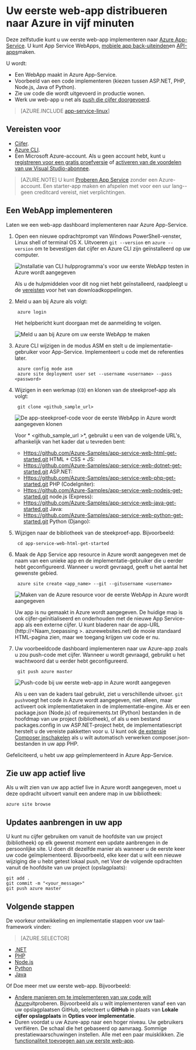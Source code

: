 <properties 
    pageTitle="Uw eerste web-app distribueren naar Azure in vijf minuten | Microsoft Azure" 
    description="Leer hoe makkelijk het is om uit te voeren WebApps in App Service door het implementeren van een steekproef-app. Start de reële ontwikkeling snel doen en direct resultaten weer te geven." 
    services="app-service\web"
    documentationCenter=""
    authors="cephalin"
    manager="wpickett"
    editor=""
/>

<tags
    ms.service="app-service-web"
    ms.workload="web"
    ms.tgt_pltfrm="na"
    ms.devlang="na"
    ms.topic="hero-article"
    ms.date="10/13/2016" 
    ms.author="cephalin"
/>
    
# <a name="deploy-your-first-web-app-to-azure-in-five-minutes"></a>Uw eerste web-app distribueren naar Azure in vijf minuten

Deze zelfstudie kunt u uw eerste web-app implementeren naar [Azure App-Service](../app-service/app-service-value-prop-what-is.md).
U kunt App Service WebApps, [mobiele app back-uiteinden](/documentation/learning-paths/appservice-mobileapps/)en [API-apps](../app-service-api/app-service-api-apps-why-best-platform.md)maken.

U wordt: 

- Een WebApp maakt in Azure App-Service.
- Voorbeeld van een code implementeren (kiezen tussen ASP.NET, PHP, Node.js, Java of Python).
- Zie uw code die wordt uitgevoerd in productie wonen.
- Werk uw web-app u net als [push die cijfer doorgevoerd](https://git-scm.com/docs/git-push).

>[AZURE.INCLUDE [app-service-linux](../../includes/app-service-linux.md)] 

## <a name="prerequisites"></a>Vereisten voor

- [Cijfer](http://www.git-scm.com/downloads).
- [Azure CLI](../xplat-cli-install.md).
- Een Microsoft Azure-account. Als u geen account hebt, kunt u [registreren voor een gratis proefversie](/pricing/free-trial/?WT.mc_id=A261C142F) of [activeren van de voordelen van uw Visual Studio-abonnee](/pricing/member-offers/msdn-benefits-details/?WT.mc_id=A261C142F).

>[AZURE.NOTE] U kunt [Proberen App Service](http://go.microsoft.com/fwlink/?LinkId=523751) zonder een Azure-account. Een starter-app maken en afspelen met voor een uur lang--geen creditcard vereist, niet verplichtingen.

## <a name="deploy-a-web-app"></a>Een WebApp implementeren

Laten we een web-app dashboard implementeren naar Azure App-Service.

1. Open een nieuwe opdrachtprompt van Windows PowerShell-venster, Linux shell of terminal OS X. Uitvoeren `git --version` en `azure --version` om te bevestigen dat cijfer en Azure CLI zijn geïnstalleerd op uw computer.

    ![Installatie van CLI hulpprogramma's voor uw eerste WebApp testen in Azure wordt aangegeven](./media/app-service-web-get-started/1-test-tools.png)

    Als u de hulpmiddelen voor dit nog niet hebt geïnstalleerd, raadpleegt u de [vereisten](#Prerequisites) voor het van downloadkoppelingen.

3. Meld u aan bij Azure als volgt:

        azure login

    Het helpbericht kunt doorgaan met de aanmelding te volgen.

    ![Meld u aan bij Azure om uw eerste WebApp te maken](./media/app-service-web-get-started/3-azure-login.png)

4. Azure CLI wijzigen in de modus ASM en stelt u de implementatie-gebruiker voor App-Service. Implementeert u code met de referenties later.

        azure config mode asm
        azure site deployment user set --username <username> --pass <password>

1. Wijzigen in een werkmap (`CD`) en klonen van de steekproef-app als volgt:

        git clone <github_sample_url>

    ![De app-steekproef-code voor de eerste WebApp in Azure wordt aangegeven klonen](./media/app-service-web-get-started/2-clone-sample.png)

    Voor * &lt;github_sample_url >*, gebruikt u een van de volgende URL's, afhankelijk van het kader dat u tevreden bent:

    - [Https://github.com/Azure-Samples/app-service-web-html-get-started.git](https://github.com/Azure-Samples/app-service-web-html-get-started.git) HTML + CSS + JS:
    - [Https://github.com/Azure-Samples/app-service-web-dotnet-get-started.git](https://github.com/Azure-Samples/app-service-web-dotnet-get-started.git) ASP.NET:
    - [Https://github.com/Azure-Samples/app-service-web-php-get-started.git](https://github.com/Azure-Samples/app-service-web-php-get-started.git) PHP (CodeIgniter):
    - [Https://github.com/Azure-Samples/app-service-web-nodejs-get-started.git](https://github.com/Azure-Samples/app-service-web-nodejs-get-started.git) node.js (Express):
    - [Https://github.com/Azure-Samples/app-service-web-java-get-started.git](https://github.com/Azure-Samples/app-service-web-java-get-started.git) Java:
    - [Https://github.com/Azure-Samples/app-service-web-python-get-started.git](https://github.com/Azure-Samples/app-service-web-python-get-started.git) Python (Django):

2. Wijzigen naar de bibliotheek van de steekproef-app. Bijvoorbeeld:

        cd app-service-web-html-get-started

4. Maak de App Service app resource in Azure wordt aangegeven met de naam van een unieke app en de implementatie-gebruiker die u eerder hebt geconfigureerd. Wanneer u wordt gevraagd, geeft u het aantal het gewenste gebied.

        azure site create <app_name> --git --gitusername <username>

    ![Maken van de Azure resource voor de eerste WebApp in Azure wordt aangegeven](./media/app-service-web-get-started/4-create-site.png)

    Uw app is nu gemaakt in Azure wordt aangegeven. De huidige map is ook cijfer-geïnitialiseerd en onderhouden met de nieuwe App Service-app als een externe cijfer.
    U kunt bladeren naar de app-URL (http://&lt;Naam_toepassing >. azurewebsites.net) de mooie standaard HTML-pagina zien, maar we toegang krijgen uw code er nu.

4. Uw voorbeeldcode dashboard implementeren naar uw Azure-app zoals u zou push-code met cijfer. Wanneer u wordt gevraagd, gebruikt u het wachtwoord dat u eerder hebt geconfigureerd.

        git push azure master

    ![Push-code bij uw eerste web-app in Azure wordt aangegeven](./media/app-service-web-get-started/5-push-code.png)

    Als u een van de kaders taal gebruikt, ziet u verschillende uitvoer. `git push`voegt het code in Azure wordt aangegeven, niet alleen, maar activeert ook implementatietaken in de implementatie-engine. Als er een package.json (Node.js) of requirements.txt (Python) bestanden in de hoofdmap van uw project (bibliotheek), of als u een bestand packages.config in uw ASP.NET-project hebt, de implementatiescript herstelt u de vereiste pakketten voor u. U kunt ook [de extensie Composer inschakelen](web-sites-php-mysql-deploy-use-git.md#composer) als u wilt automatisch verwerken composer.json-bestanden in uw app PHP.

Gefeliciteerd, u hebt uw app geïmplementeerd in Azure App-Service.

## <a name="see-your-app-running-live"></a>Zie uw app actief live

Als u wilt zien van uw app actief live in Azure wordt aangegeven, moet u deze opdracht uitvoert vanuit een andere map in uw bibliotheek:

    azure site browse

## <a name="make-updates-to-your-app"></a>Updates aanbrengen in uw app

U kunt nu cijfer gebruiken om vanuit de hoofdsite van uw project (bibliotheek) op elk gewenst moment een update aanbrengen in de persoonlijke site. U doen dit dezelfde manier als wanneer u de eerste keer uw code geïmplementeerd. Bijvoorbeeld, elke keer dat u wilt een nieuwe wijziging die u hebt getest lokaal push, net Voer de volgende opdrachten vanuit de hoofdsite van uw project (opslagplaats):

    git add .
    git commit -m "<your_message>"
    git push azure master

## <a name="next-steps"></a>Volgende stappen

De voorkeur ontwikkeling en implementatie stappen voor uw taal-framework vinden:

> [AZURE.SELECTOR]
- [.NET](web-sites-dotnet-get-started.md)
- [PHP](app-service-web-php-get-started.md)
- [Node.js](app-service-web-nodejs-get-started.md)
- [Python](web-sites-python-ptvs-django-mysql.md)
- [Java](web-sites-java-get-started.md)

Of Doe meer met uw eerste web-app. Bijvoorbeeld:

- [Andere manieren om te implementeren van uw code wilt Azure](../app-service-web/web-sites-deploy.md)uitproberen. Bijvoorbeeld als u wilt implementeren vanaf een van uw opslagplaatsen GitHub, selecteert u **GitHub** in plaats van **Lokale cijfer opslagplaats** in **Opties voor implementatie**.
- Duren voordat u uw Azure-app naar een hoger niveau. Uw gebruikers verifiëren. De schaal die het gebaseerd op aanvraag. Sommige prestatiewaarschuwingen instellen. Alle met een paar muisklikken. Zie [functionaliteit toevoegen aan uw eerste web-app](app-service-web-get-started-2.md).

